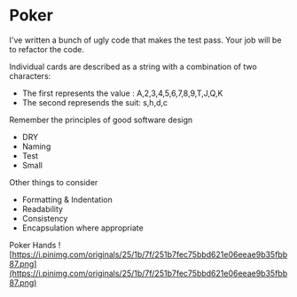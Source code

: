 # Poker

I've written a bunch of ugly code that makes the test pass. Your job will be to refactor the code.

Individual cards are described as a string with a combination of two characters:
  * The first represents the value : A,2,3,4,5,6,7,8,9,T,J,Q,K
  * The second represends the suit: s,h,d,c

Remember the principles of good software design
  * DRY
  * Naming
  * Test
  * Small

Other things to consider
  * Formatting & Indentation
  * Readability
  * Consistency
  * Encapsulation where appropriate
  
  Poker Hands
  ![https://i.pinimg.com/originals/25/1b/7f/251b7fec75bbd621e06eeae9b35fbb87.png](https://i.pinimg.com/originals/25/1b/7f/251b7fec75bbd621e06eeae9b35fbb87.png)

